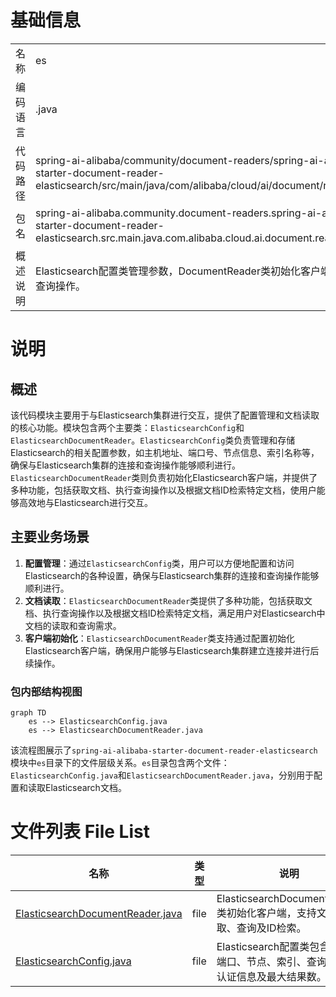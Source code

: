 # 基础信息

|      |      |
|------|------|
| 名称 | es |
| 编码语言 | .java |
| 代码路径 | spring-ai-alibaba/community/document-readers/spring-ai-alibaba-starter-document-reader-elasticsearch/src/main/java/com/alibaba/cloud/ai/document/reader/es |
| 包名 | spring-ai-alibaba.community.document-readers.spring-ai-alibaba-starter-document-reader-elasticsearch.src.main.java.com.alibaba.cloud.ai.document.reader.es |
| 概述说明 | Elasticsearch配置类管理参数，DocumentReader类初始化客户端并支持查询操作。 |

# 说明

## 概述
该代码模块主要用于与Elasticsearch集群进行交互，提供了配置管理和文档读取的核心功能。模块包含两个主要类：`ElasticsearchConfig`和`ElasticsearchDocumentReader`。`ElasticsearchConfig`类负责管理和存储Elasticsearch的相关配置参数，如主机地址、端口号、节点信息、索引名称等，确保与Elasticsearch集群的连接和查询操作能够顺利进行。`ElasticsearchDocumentReader`类则负责初始化Elasticsearch客户端，并提供了多种功能，包括获取文档、执行查询操作以及根据文档ID检索特定文档，使用户能够高效地与Elasticsearch进行交互。

## 主要业务场景
1. **配置管理**：通过`ElasticsearchConfig`类，用户可以方便地配置和访问Elasticsearch的各种设置，确保与Elasticsearch集群的连接和查询操作能够顺利进行。
2. **文档读取**：`ElasticsearchDocumentReader`类提供了多种功能，包括获取文档、执行查询操作以及根据文档ID检索特定文档，满足用户对Elasticsearch中文档的读取和查询需求。
3. **客户端初始化**：`ElasticsearchDocumentReader`类支持通过配置初始化Elasticsearch客户端，确保用户能够与Elasticsearch集群建立连接并进行后续操作。


### 包内部结构视图

```mermaid
graph TD
    es --> ElasticsearchConfig.java
    es --> ElasticsearchDocumentReader.java
```

该流程图展示了`spring-ai-alibaba-starter-document-reader-elasticsearch`模块中`es`目录下的文件层级关系。`es`目录包含两个文件：`ElasticsearchConfig.java`和`ElasticsearchDocumentReader.java`，分别用于配置和读取Elasticsearch文档。

# 文件列表 File List

| 名称   | 类型  | 说明 |
|-------|------|-------------|
| [ElasticsearchDocumentReader.java](ElasticsearchDocumentReader.md) | file | ElasticsearchDocumentReader类初始化客户端，支持文档获取、查询及ID检索。 |
| [ElasticsearchConfig.java](ElasticsearchConfig.md) | file | Elasticsearch配置类包含主机、端口、节点、索引、查询字段、认证信息及最大结果数。 |


